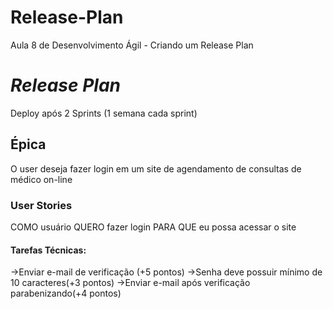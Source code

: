 # Release-Plan
Aula 8 de Desenvolvimento Ágil - Criando um Release Plan

# *Release Plan*
Deploy após 2 Sprints (1 semana cada sprint)

## Épica
O user deseja fazer login em um site de agendamento de consultas de médico on-line

### User Stories
COMO usuário
QUERO fazer login
PARA QUE eu possa acessar o site

#### Tarefas Técnicas:
->Enviar e-mail de verificação (+5 pontos)
->Senha deve possuir mínimo de 10 caracteres(+3 pontos)
->Enviar e-mail após verificação parabenizando(+4 pontos)